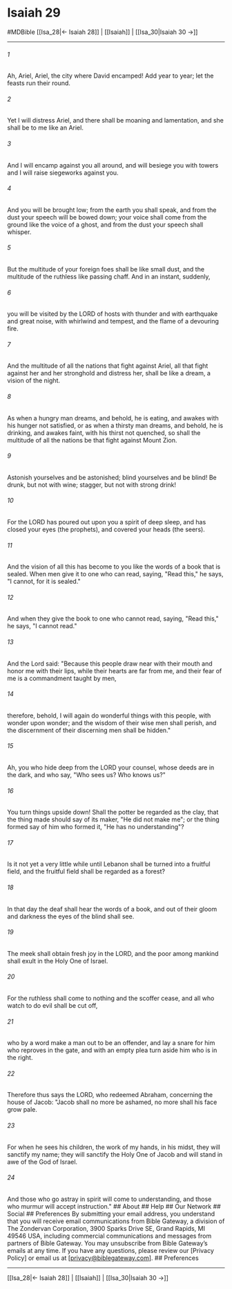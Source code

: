 # Isaiah 29
#MDBible
[[Isa_28|← Isaiah 28]] | [[Isaiah]] | [[Isa_30|Isaiah 30 →]]

***


###### 1 
Ah, Ariel, Ariel, the city where David encamped! Add year to year; let the feasts run their round. 

###### 2 
Yet I will distress Ariel, and there shall be moaning and lamentation, and she shall be to me like an Ariel. 

###### 3 
And I will encamp against you all around, and will besiege you with towers and I will raise siegeworks against you. 

###### 4 
And you will be brought low; from the earth you shall speak, and from the dust your speech will be bowed down; your voice shall come from the ground like the voice of a ghost, and from the dust your speech shall whisper. 

###### 5 
But the multitude of your foreign foes shall be like small dust, and the multitude of the ruthless like passing chaff. And in an instant, suddenly, 

###### 6 
you will be visited by the LORD of hosts with thunder and with earthquake and great noise, with whirlwind and tempest, and the flame of a devouring fire. 

###### 7 
And the multitude of all the nations that fight against Ariel, all that fight against her and her stronghold and distress her, shall be like a dream, a vision of the night. 

###### 8 
As when a hungry man dreams, and behold, he is eating, and awakes with his hunger not satisfied, or as when a thirsty man dreams, and behold, he is drinking, and awakes faint, with his thirst not quenched, so shall the multitude of all the nations be that fight against Mount Zion. 

###### 9 
Astonish yourselves and be astonished; blind yourselves and be blind! Be drunk, but not with wine; stagger, but not with strong drink! 

###### 10 
For the LORD has poured out upon you a spirit of deep sleep, and has closed your eyes (the prophets), and covered your heads (the seers). 

###### 11 
And the vision of all this has become to you like the words of a book that is sealed. When men give it to one who can read, saying, "Read this," he says, "I cannot, for it is sealed." 

###### 12 
And when they give the book to one who cannot read, saying, "Read this," he says, "I cannot read." 

###### 13 
And the Lord said: "Because this people draw near with their mouth and honor me with their lips, while their hearts are far from me, and their fear of me is a commandment taught by men, 

###### 14 
therefore, behold, I will again do wonderful things with this people, with wonder upon wonder; and the wisdom of their wise men shall perish, and the discernment of their discerning men shall be hidden." 

###### 15 
Ah, you who hide deep from the LORD your counsel, whose deeds are in the dark, and who say, "Who sees us? Who knows us?" 

###### 16 
You turn things upside down! Shall the potter be regarded as the clay, that the thing made should say of its maker, "He did not make me"; or the thing formed say of him who formed it, "He has no understanding"? 

###### 17 
Is it not yet a very little while until Lebanon shall be turned into a fruitful field, and the fruitful field shall be regarded as a forest? 

###### 18 
In that day the deaf shall hear the words of a book, and out of their gloom and darkness the eyes of the blind shall see. 

###### 19 
The meek shall obtain fresh joy in the LORD, and the poor among mankind shall exult in the Holy One of Israel. 

###### 20 
For the ruthless shall come to nothing and the scoffer cease, and all who watch to do evil shall be cut off, 

###### 21 
who by a word make a man out to be an offender, and lay a snare for him who reproves in the gate, and with an empty plea turn aside him who is in the right. 

###### 22 
Therefore thus says the LORD, who redeemed Abraham, concerning the house of Jacob: "Jacob shall no more be ashamed, no more shall his face grow pale. 

###### 23 
For when he sees his children, the work of my hands, in his midst, they will sanctify my name; they will sanctify the Holy One of Jacob and will stand in awe of the God of Israel. 

###### 24 
And those who go astray in spirit will come to understanding, and those who murmur will accept instruction." ## About ## Help ## Our Network ## Social ## Preferences By submitting your email address, you understand that you will receive email communications from Bible Gateway, a division of The Zondervan Corporation, 3900 Sparks Drive SE, Grand Rapids, MI 49546 USA, including commercial communications and messages from partners of Bible Gateway. You may unsubscribe from Bible Gateway&rsquo;s emails at any time. If you have any questions, please review our [Privacy Policy] or email us at [privacy@biblegateway.com]. ## Preferences

***

[[Isa_28|← Isaiah 28]] | [[Isaiah]] | [[Isa_30|Isaiah 30 →]]
